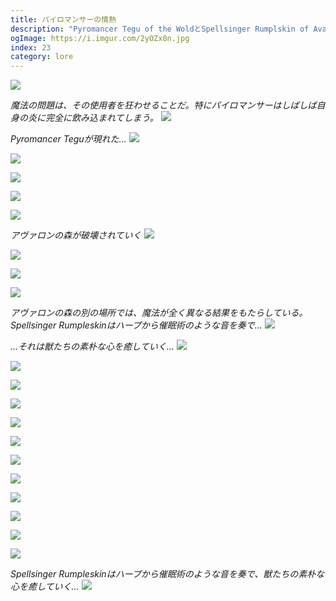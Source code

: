 ```yaml
---
title: パイロマンサーの情熱
description: "Pyromancer Tegu of the WoldとSpellsinger Rumplskin of Avalonの物語"
ogImage: https://i.imgur.com/2yOZx8n.jpg
index: 23
category: lore
---
```


![](https://i.imgur.com/xLVdBqT.png)

_魔法の問題は、その使用者を狂わせることだ。特にパイロマンサーはしばしば自身の炎に完全に飲み込まれてしまう。_
![](https://i.imgur.com/ApDR1A6.jpg)

_Pyromancer Teguが現れた..._
![](https://i.imgur.com/1UiHmR1.jpg)

![](https://i.imgur.com/h8KooyM.jpg)

![](https://i.imgur.com/SDQoS9w.jpg)

![](https://i.imgur.com/fiEPsXi.jpg)

![](https://i.imgur.com/Jmj6ivD.jpg)

_アヴァロンの森が破壊されていく_
![](https://i.imgur.com/MoLjNq3.jpg)

![](https://i.imgur.com/3KyAvOy.jpg)

![](https://i.imgur.com/83dlwS5.jpg)

![](https://i.imgur.com/pgOdxGJ.jpg)

_アヴァロンの森の別の場所では、魔法が全く異なる結果をもたらしている。Spellsinger Rumpleskinはハープから催眠術のような音を奏で..._
![](https://i.imgur.com/syBZK1t.jpg)

_...それは獣たちの素朴な心を癒していく..._
![](https://i.imgur.com/NXF3bhr.jpg)

![](https://i.imgur.com/2yOZx8n.jpg)

![](https://i.imgur.com/MJVPefd.jpg)

![](https://i.imgur.com/9vPlUOB.jpg)

![](https://i.imgur.com/pyBomFl.jpg)

![](https://i.imgur.com/5he676z.jpg)

![](https://i.imgur.com/O4QiTho.jpg)

![](https://i.imgur.com/F8oDLuO.jpg)

![](https://i.imgur.com/yCjLf5J.jpg)

![](https://i.imgur.com/iMlOaxz.jpg)

![](https://i.imgur.com/wqzfsGi.jpg)

![](https://i.imgur.com/Uh7GCTD.jpg)

_Spellsinger Rumpleskinはハープから催眠術のような音を奏で、獣たちの素朴な心を癒していく..._
![](https://i.imgur.com/42th47T.jpg)
